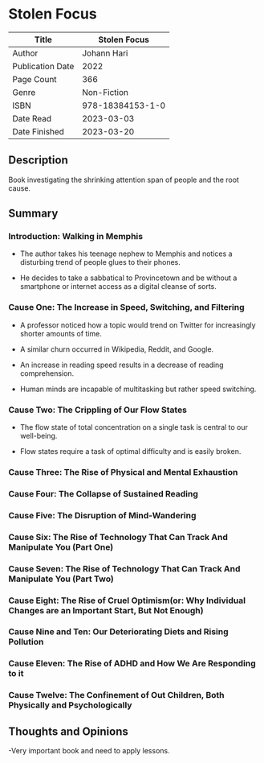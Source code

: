 # Stolen Focus

| Title            | Stolen Focus     |
|------------------|------------------|
| Author           | Johann Hari      |
| Publication Date | 2022             |
| Page Count       | 366              |
| Genre            | Non-Fiction      |
| ISBN             | 978-18384153-1-0 |
| Date Read        | 2023-03-03       |
| Date Finished    | 2023-03-20       |

## Description

Book investigating the shrinking attention span of people and the root cause.

## Summary

### Introduction: Walking in Memphis

- The author takes his teenage nephew to Memphis and notices a disturbing trend of people glues to their phones. 

- He decides to take a sabbatical to Provincetown and be without a smartphone or internet access as a digital cleanse of sorts.

### Cause One: The Increase in Speed, Switching, and Filtering

- A professor noticed how a topic would trend on Twitter for increasingly shorter amounts of time.

- A similar churn occurred in Wikipedia, Reddit, and Google.  

- An increase in reading speed results in a decrease of reading comprehension. 

- Human minds are incapable of multitasking but rather speed switching.

### Cause Two: The Crippling of Our Flow States

- The flow state of total concentration on a single task is central to our well-being.  

- Flow states require a task of optimal difficulty and is easily broken.  

### Cause Three: The Rise of Physical and Mental Exhaustion

### Cause Four: The Collapse of Sustained Reading

### Cause Five: The Disruption of Mind-Wandering

### Cause Six: The Rise of Technology That Can Track And Manipulate You (Part One)

### Cause Seven: The Rise of Technology That Can Track And Manipulate You (Part Two)

### Cause Eight: The Rise of Cruel Optimism(or: Why Individual Changes are an Important Start, But Not Enough)

### Cause Nine and Ten: Our Deteriorating Diets and Rising Pollution 

### Cause Eleven: The Rise of ADHD and How We Are Responding to it

### Cause Twelve: The Confinement of Out Children, Both Physically and Psychologically

## Thoughts and Opinions

-Very important book and need to apply lessons.


